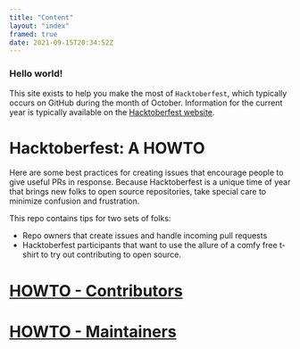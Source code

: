 ```yaml
---
title: "Content"
layout: "index"
framed: true
date: 2021-09-15T20:34:52Z
---
```


### Hello world!

This site exists to help you make the most of `Hacktoberfest`, which typically occurs on GitHub during the month of October. Information for the current year is typically available on the [Hacktoberfest website](https://hacktoberfest.com/).

# Hacktoberfest: A HOWTO
Here are some best practices for creating issues that encourage people to give useful PRs in response. Because Hacktoberfest is a unique time of year that brings new folks to open source repositories, take special care to minimize confusion and frustration.

This repo contains tips for two sets of folks: 
* Repo owners that create issues and handle incoming pull requests
* Hacktoberfest participants that want to use the allure of a comfy free t-shirt to try out contributing to open source.


# [HOWTO - Contributors](/howto-contributors)
# [HOWTO - Maintainers](/howto-maintainers)
